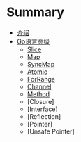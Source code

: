 # Summary

* [介绍](README.md)
* [Go语言高级](go_advance/README.md)
    * [Slice](go_advance/slice.md)
    * [Map](go_advance/map.md)
    * [SyncMap](go_advance/syncMap.md)
    * [Atomic](go_advance/cas.md)
    * [ForRange](go_advance/forRange.md)
    * [Channel](go_advance/channel.md)
    * [Method](go_advance/method.md)
    * [Closure]
    * [Interface]
    * [Reflection]
    * [Pointer]
    * [Unsafe Pointer]
    